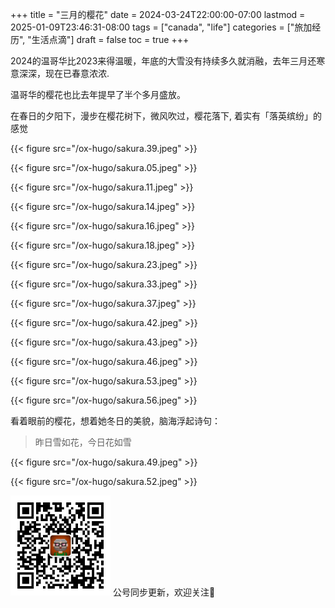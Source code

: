+++
title = "三月的樱花"
date = 2024-03-24T22:00:00-07:00
lastmod = 2025-01-09T23:46:31-08:00
tags = ["canada", "life"]
categories = ["旅加经历", "生活点滴"]
draft = false
toc = true
+++

2024的温哥华比2023来得温暖，年底的大雪没有持续多久就消融，去年三月还寒意深深，现在已春意浓浓. <br/>

温哥华的樱花也比去年提早了半个多月盛放。 <br/>

​在春日的夕阳下，漫步在樱花树下，微风吹过，樱花落下, 着实有「落英缤纷」的感觉 <br/>

{{< figure src="/ox-hugo/sakura.39.jpeg" >}} <br/>

{{< figure src="/ox-hugo/sakura.05.jpeg" >}} <br/>

{{< figure src="/ox-hugo/sakura.11.jpeg" >}} <br/>

{{< figure src="/ox-hugo/sakura.14.jpeg" >}} <br/>

{{< figure src="/ox-hugo/sakura.16.jpeg" >}} <br/>

{{< figure src="/ox-hugo/sakura.18.jpeg" >}} <br/>

{{< figure src="/ox-hugo/sakura.23.jpeg" >}} <br/>

{{< figure src="/ox-hugo/sakura.33.jpeg" >}} <br/>

{{< figure src="/ox-hugo/sakura.37.jpeg" >}} <br/>

{{< figure src="/ox-hugo/sakura.42.jpeg" >}} <br/>

{{< figure src="/ox-hugo/sakura.43.jpeg" >}} <br/>

{{< figure src="/ox-hugo/sakura.46.jpeg" >}} <br/>

{{< figure src="/ox-hugo/sakura.53.jpeg" >}} <br/>

{{< figure src="/ox-hugo/sakura.56.jpeg" >}} <br/>

看着眼前的樱花，想着她冬日的美貌，脑海浮起诗句： <br/>

> 昨日雪如花，今日花如雪 <br/>

{{< figure src="/ox-hugo/sakura.49.jpeg" >}} <br/>

{{< figure src="/ox-hugo/sakura.52.jpeg" >}} <br/>


<div center class="qr-container">
<img src="/ox-hugo/qrcode_gh_e06d750e626f_1.jpg" alt="qrcode_gh_e06d750e626f_1.jpg" width="160px" height="160px" center="t" class="qr-container" />
公号同步更新，欢迎关注👻
</div>

